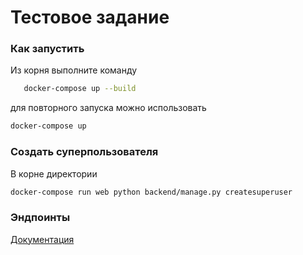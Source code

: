 <a name="readme-test"></a>
<h1>Тестовое задание </h1>


### Как запустить
Из корня выполните команду
```sh
   docker-compose up --build
   ```

для повторного запуска можно использовать
   ```sh
   docker-compose up
   ```

### Создать суперпользователя
В корне директории
   ```sh
   docker-compose run web python backend/manage.py createsuperuser
   ```

### Эндпоинты
<a href="http://0.0.0.0:8000/docs/">Документация</a>


